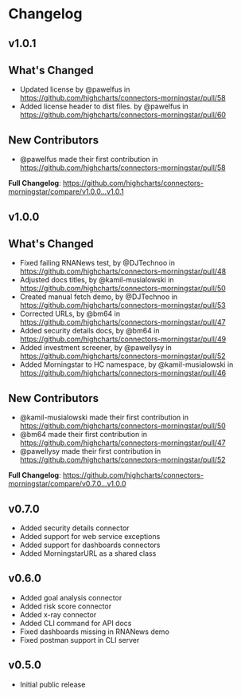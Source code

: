 Changelog
=========



v1.0.1
------

## What's Changed
* Updated license by @pawelfus in https://github.com/highcharts/connectors-morningstar/pull/58
* Added license header to dist files. by @pawelfus in https://github.com/highcharts/connectors-morningstar/pull/60

## New Contributors
* @pawelfus made their first contribution in https://github.com/highcharts/connectors-morningstar/pull/58

**Full Changelog**: https://github.com/highcharts/connectors-morningstar/compare/v1.0.0...v1.0.1



v1.0.0
------

## What's Changed
* Fixed failing RNANews test, by @DJTechnoo in https://github.com/highcharts/connectors-morningstar/pull/48
* Adjusted docs titles, by @kamil-musialowski in https://github.com/highcharts/connectors-morningstar/pull/50
* Created manual fetch demo, by @DJTechnoo in https://github.com/highcharts/connectors-morningstar/pull/53
* Corrected URLs, by @bm64 in https://github.com/highcharts/connectors-morningstar/pull/47
* Added security details docs, by @bm64 in https://github.com/highcharts/connectors-morningstar/pull/49
* Added investment screener, by @pawellysy in https://github.com/highcharts/connectors-morningstar/pull/52
* Added Morningstar to HC namespace, by @kamil-musialowski in https://github.com/highcharts/connectors-morningstar/pull/46

## New Contributors
* @kamil-musialowski made their first contribution in https://github.com/highcharts/connectors-morningstar/pull/50
* @bm64 made their first contribution in https://github.com/highcharts/connectors-morningstar/pull/47
* @pawellysy made their first contribution in https://github.com/highcharts/connectors-morningstar/pull/52

**Full Changelog**: https://github.com/highcharts/connectors-morningstar/compare/v0.7.0...v1.0.0



v0.7.0
------
* Added security details connector
* Added support for web service exceptions
* Added support for dashboards connectors
* Added MorningstarURL as a shared class



v0.6.0
------

* Added goal analysis connector
* Added risk score connector
* Added x-ray connector
* Added CLI command for API docs
* Fixed dashboards missing in RNANews demo
* Fixed postman support in CLI server



v0.5.0
------

* Initial public release
